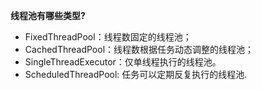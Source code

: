 **线程池有哪些类型?**
- FixedThreadPool：线程数固定的线程池；
- CachedThreadPool：线程数根据任务动态调整的线程池；
- SingleThreadExecutor：仅单线程执行的线程池。
- ScheduledThreadPool: 任务可以定期反复执行的线程池.

